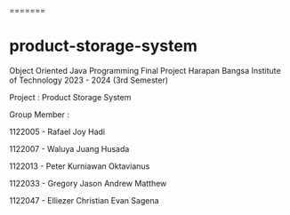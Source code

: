 
=======
# product-storage-system
Object Oriented Java Programming Final Project
Harapan Bangsa Institute of Technology
2023 - 2024 (3rd Semester)

Project : Product Storage System

Group Member : 

1122005 - Rafael Joy Hadi 

1122007 - Waluya Juang Husada

1122013 - Peter Kurniawan Oktavianus

1122033 - Gregory Jason Andrew Matthew

1122047 - Elliezer Christian Evan Sagena

